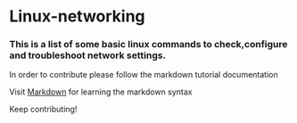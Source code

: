 # Linux-networking

### This is a list of some basic linux commands to check,configure and troubleshoot network settings.
In order to contribute please follow the markdown tutorial documentation

Visit [Markdown](http://www.markdowntutorial.com) for learning the markdown syntax

Keep contributing!
